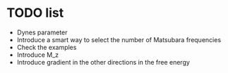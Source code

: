 # TODO list
- Dynes parameter
- Introduce a smart way to select the number of Matsubara frequencies 
- Check the examples 
- Introduce M_z
- Introduce gradient in the other directions in the free energy
